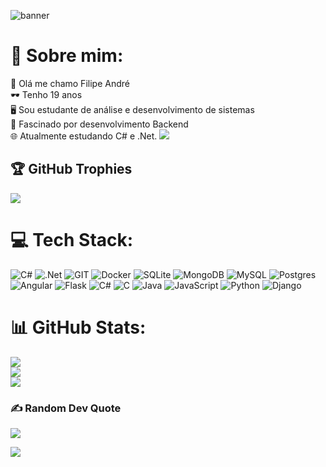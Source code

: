 ![banner](https://github.com/Flipedds/Flipedds/assets/110608654/2b8dbaac-2634-40a8-9813-e3277dae08e4)

# 💫 Sobre mim:
👋 Olá me chamo Filipe André<br>🕶️ Tenho 19 anos <br>🖥️ Sou estudante de análise e desenvolvimento de sistemas <br>💫 Fascinado por desenvolvimento Backend <br>🌐 Atualmente estudando C# e .Net.
<img src="https://drive.google.com/file/d/1_mPM7xAmkNAcGpjHbthEShbCnj3hqc5s/view?usp=sharing">

## 🏆 GitHub Trophies
![](https://github-profile-trophy.vercel.app/?username=Flipedds&theme=radical&no-frame=false&no-bg=false&margin-w=4)

# 💻 Tech Stack:
![C#](https://img.shields.io/badge/c%23-%23239120.svg?style=for-the-badge&logo=c-sharp&logoColor=white) ![.Net](https://img.shields.io/badge/.NET-5C2D91?style=for-the-badge&logo=.net&logoColor=white) ![GIT](https://img.shields.io/badge/Git-fc6d26?style=for-the-badge&logo=git&logoColor=white) ![Docker](https://img.shields.io/badge/docker-%230db7ed.svg?style=for-the-badge&logo=docker&logoColor=white) ![SQLite](https://img.shields.io/badge/sqlite-%2307405e.svg?style=for-the-badge&logo=sqlite&logoColor=white) ![MongoDB](https://img.shields.io/badge/MongoDB-%234ea94b.svg?style=for-the-badge&logo=mongodb&logoColor=white) ![MySQL](https://img.shields.io/badge/mysql-%2300000f.svg?style=for-the-badge&logo=mysql&logoColor=white) ![Postgres](https://img.shields.io/badge/postgres-%23316192.svg?style=for-the-badge&logo=postgresql&logoColor=white) ![Angular](https://img.shields.io/badge/angular-%23DD0031.svg?style=for-the-badge&logo=angular&logoColor=white) ![Flask](https://img.shields.io/badge/flask-%23000.svg?style=for-the-badge&logo=flask&logoColor=white) ![C#](https://img.shields.io/badge/c%23-%23239120.svg?style=for-the-badge&logo=c-sharp&logoColor=white) ![C](https://img.shields.io/badge/c-%2300599C.svg?style=for-the-badge&logo=c&logoColor=white) ![Java](https://img.shields.io/badge/java-%23ED8B00.svg?style=for-the-badge&logo=openjdk&logoColor=white) ![JavaScript](https://img.shields.io/badge/javascript-%23323330.svg?style=for-the-badge&logo=javascript&logoColor=%23F7DF1E) ![Python](https://img.shields.io/badge/python-3670A0?style=for-the-badge&logo=python&logoColor=ffdd54) ![Django](https://img.shields.io/badge/django-%23092E20.svg?style=for-the-badge&logo=django&logoColor=white)

# 📊 GitHub Stats:
![](https://github-readme-stats.vercel.app/api?username=Flipedds&theme=radical&hide_border=true&include_all_commits=true&count_private=true)<br/>
![](https://github-readme-streak-stats.herokuapp.com/?user=Flipedds&theme=radical&hide_border=true)<br/>
![](https://github-readme-stats.vercel.app/api/top-langs/?username=Flipedds&theme=radical&hide_border=true&include_all_commits=true&count_private=true&layout=compact)

### ✍️ Random Dev Quote
![](https://quotes-github-readme.vercel.app/api?type=horizontal&theme=radical)

[![](https://visitcount.itsvg.in/api?id=Flipedds&icon=2&color=1)](https://visitcount.itsvg.in)
<!-- Proudly created with GPRM ( https://gprm.itsvg.in ) -->
